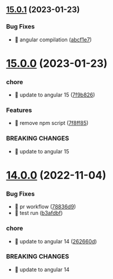 ## [15.0.1](https://github.com/avivharuzi/ngx-seo/compare/15.0.0...15.0.1) (2023-01-23)

### Bug Fixes

- 🐛 angular compilation ([abcf1e7](https://github.com/avivharuzi/ngx-seo/commit/abcf1e7759e76684f9aea046daa40ef95613afb4))

# [15.0.0](https://github.com/avivharuzi/ngx-seo/compare/14.0.0...15.0.0) (2023-01-23)

### chore

- 🤖 update to angular 15 ([7f9b826](https://github.com/avivharuzi/ngx-seo/commit/7f9b826af12d2afd1cd08f5fc61284b27d2697c7))

### Features

- 🎸 remove npm script ([7f8ff85](https://github.com/avivharuzi/ngx-seo/commit/7f8ff8589ff8abb1008541a866a7b077c6b88604))

### BREAKING CHANGES

- 🧨 update to angular 15

# [14.0.0](https://github.com/avivharuzi/ngx-seo/compare/13.0.1...14.0.0) (2022-11-04)

### Bug Fixes

- 🐛 pr workflow ([78836d9](https://github.com/avivharuzi/ngx-seo/commit/78836d9b59f5260086a3a41550e3f04283f0929f))
- 🐛 test run ([b3afdbf](https://github.com/avivharuzi/ngx-seo/commit/b3afdbf801f3306918e5357dd36fd959ec82c22b))

### chore

- 🤖 update to angular 14 ([262660d](https://github.com/avivharuzi/ngx-seo/commit/262660d05c3674fc626da4aba4c7112fcc357d0a))

### BREAKING CHANGES

- 🧨 update to angular 14
